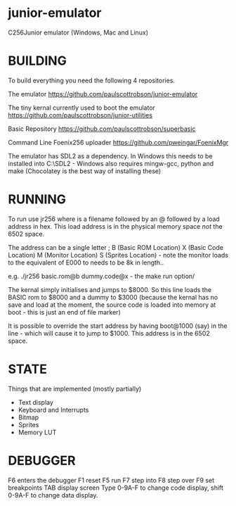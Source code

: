 # junior-emulator

C256Junior emulator (Windows, Mac and Linux)

BUILDING
========

To build everything you need the following 4 repositories.

The emulator
https://github.com/paulscottrobson/junior-emulator

The tiny kernal currently used to boot the emulator
https://github.com/paulscottrobson/junior-utilities

Basic Repository
https://github.com/paulscottrobson/superbasic

Command Line Foenix256 uploader
https://github.com/pweingar/FoenixMgr

The emulator has SDL2 as a dependency. In Windows this needs to be installed into C:\SDL2 - Windows also requires mingw-gcc, python and make
(Chocolatey is the best way of installing these)

RUNNING
=======

To run use jr256 <file> <file> <file> where <file> is a filename followed by an @ followed by a load address in hex. This load address is in
the physical memory space *not* the 6502 space.

The address can be a single letter ; B (Basic ROM Location) X (Basic Code Location) M (Monitor Location) S (Sprites Location) - note the monitor
loads to the equivalent of E000 to needs to be 8k in length..

e.g. ./jr256 basic.rom@b	dummy.code@x - the make run option/

The kernal simply initialises and jumps to $8000. So this line loads the BASIC rom to $8000 and a dummy to $3000 (because the kernal has
no save and load at the moment, the source code is loaded into memory at boot - this is just an end of file marker)

It is possible to override the start address by having boot@1000 (say) in the line - which will cause it to jump to $1000. This address is in
the 6502 space.

STATE
=====

Things that are implemented (mostly partially)

- Text display
- Keyboard and Interrupts
- Bitmap
- Sprites
- Memory LUT

DEBUGGER
========

F6 enters the debugger
F1 reset
F5 run
F7 step into
F8 step over
F9 set breakpoints
TAB display screen
Type 0-9A-F to change code display, shift 0-9A-F to change data display.
